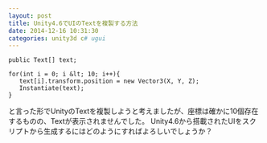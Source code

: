 ```yaml
---
layout: post
title: Unity4.6でUIのTextを複製する方法
date: 2014-12-16 10:31:30
categories: unity3d c# ugui
---
```

```
public Text[] text;

for(int i = 0; i &lt; 10; i++){
   text[i].transform.position = new Vector3(X, Y, Z);
   Instantiate(text);   
}
```

<p>と言った形でUnityのTextを複製しようと考えましたが、座標は確かに10個存在するものの、Textが表示されませんでした。
Unity4.6から搭載されたUIをスクリプトから生成するにはどのようにすればよろしいでしょうか？</p>
